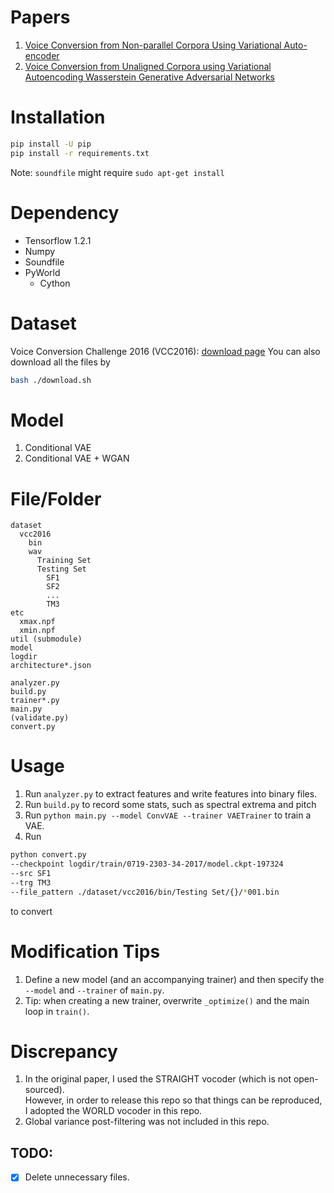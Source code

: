 # Papers
1. [Voice Conversion from Non-parallel Corpora Using Variational Auto-encoder](https://arxiv.org/abs/1610.04019)  
2. [Voice Conversion from Unaligned Corpora using Variational Autoencoding Wasserstein Generative Adversarial Networks](https://arxiv.org/abs/1704.00849)


# Installation
```bash
pip install -U pip
pip install -r requirements.txt
```

Note: `soundfile` might require `sudo apt-get install`


# Dependency
- Tensorflow 1.2.1
- Numpy
- Soundfile
- PyWorld
  - Cython


# Dataset
Voice Conversion Challenge 2016 (VCC2016): [download page](http://datashare.is.ed.ac.uk/handle/10283/2042)
You can also download all the files by 
```bash
bash ./download.sh
```

# Model
1. Conditional VAE
2. Conditional VAE + WGAN


# File/Folder
```
dataset
  vcc2016
    bin
    wav
      Training Set
      Testing Set
        SF1
        SF2
        ...
        TM3
etc
  xmax.npf
  xmin.npf
util (submodule)
model
logdir
architecture*.json

analyzer.py  
build.py  
trainer*.py
main.py  
(validate.py)  
convert.py
```

# Usage
1. Run `analyzer.py` to extract features and write features into binary files.  
2. Run `build.py` to record some stats, such as spectral extrema and pitch
3. Run `python main.py --model ConvVAE --trainer VAETrainer` to train a VAE.
4. Run  
```bash
python convert.py 
--checkpoint logdir/train/0719-2303-34-2017/model.ckpt-197324 
--src SF1 
--trg TM3 
--file_pattern ./dataset/vcc2016/bin/Testing Set/{}/*001.bin
``` 
to convert

# Modification Tips
1. Define a new model (and an accompanying trainer) and then specify the `--model` and `--trainer` of `main.py`.  
2. Tip: when creating a new trainer, overwrite `_optimize()` and the main loop in `train()`.


# Discrepancy
1. In the original paper, I used the STRAIGHT vocoder (which is not open-sourced).  
   However, in order to release this repo so that things can be reproduced,  
   I adopted the WORLD vocoder in this repo.
2. Global variance post-filtering was not included in this repo.


## TODO:
- [x] Delete unnecessary files.

